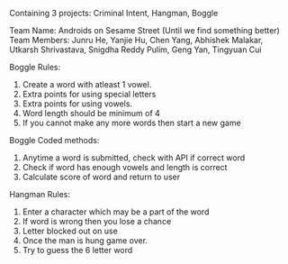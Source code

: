 Containing 3 projects: Criminal Intent, Hangman, Boggle

Team Name: Androids on Sesame Street (Until we find something better) 
Team Members: Junru He, Yanjie Hu, Chen Yang, Abhishek Malakar, Utkarsh Shrivastava, Snigdha Reddy Pulim, Geng Yan, Tingyuan Cui

Boggle Rules:

1. Create a word with atleast 1 vowel.
2. Extra points for using special letters
3. Extra points for using vowels.
4. Word length should be minimum of 4
5. If you cannot make any more words then start a new game

Boggle Coded methods:
1. Anytime a word is submitted, check with API if correct word
2. Check if word has enough vowels and length is correct
3. Calculate score of word and return to user

Hangman Rules:

1. Enter a character which may be a part of the word
2. If word is wrong then you lose a chance
3. Letter blocked out on use
4. Once the man is hung game over.
5. Try to guess the 6 letter word